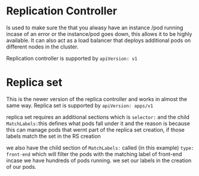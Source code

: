 # Replication Controller

Is used to make sure the that you alwasy have an instance /pod running incase of an error or the instance/pod goes down, this allows it to be highly available. It can also act as a load balancer that deploys additional pods on different nodes in the cluster.

Replication controller is supported by ```apiVersion: v1```

# Replica set

This is the newer version of the replica controller and works in almost the same way.
Replica set is supported by ```apiVersion: apps/v1```

replica set requires an additional sections which is ```selector:``` and the child ```MatchLabels:```this defines what pods fall under it and the reason is because this can manage pods that wernt part of the replica set creation, if those labels match the set in the RS creation

we also have the child section of ```MatchLabels:``` called (in this example) ```type: front-end``` which will filter the pods with the matching label of front-end incase we have hundreds of pods running. we set our labels in the creation of our pods.